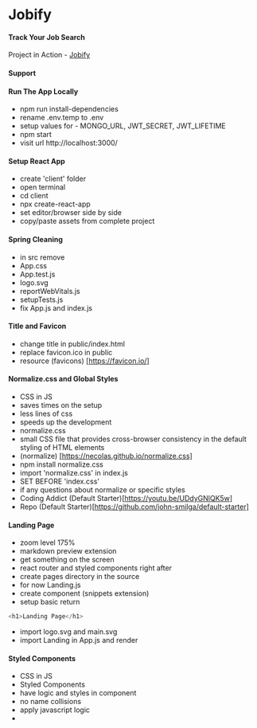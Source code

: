 # Jobify

#### Track Your Job Search

Project in Action - [Jobify](https://www.jobify.live/)

#### Support



#### Run The App Locally

- npm run install-dependencies
- rename .env.temp to .env
- setup values for - MONGO_URL, JWT_SECRET, JWT_LIFETIME
- npm start
- visit url http://localhost:3000/

#### Setup React App

- create 'client' folder
- open terminal
- cd client
- npx create-react-app
- set editor/browser side by side
- copy/paste assets from complete project

#### Spring Cleaning

- in src remove
- App.css
- App.test.js
- logo.svg
- reportWebVitals.js
- setupTests.js
- fix App.js and index.js

#### Title and Favicon

- change title in public/index.html
- replace favicon.ico in public
- resource (favicons) [https://favicon.io/]

#### Normalize.css and Global Styles

- CSS in JS
- saves times on the setup
- less lines of css
- speeds up the development
- normalize.css
- small CSS file that provides cross-browser consistency in the default styling of HTML elements
- (normalize) [https://necolas.github.io/normalize.css]
- npm install normalize.css
- import 'normalize.css' in index.js
- SET BEFORE 'index.css'
- if any questions about normalize or specific styles
- Coding Addict (Default Starter)[https://youtu.be/UDdyGNlQK5w]
- Repo (Default Starter)[https://github.com/john-smilga/default-starter]

#### Landing Page

- zoom level 175%
- markdown preview extension
- get something on the screen
- react router and styled components right after
- create pages directory in the source
- for now Landing.js
- create component (snippets extension)
- setup basic return

```js
<h1>Landing Page</h1>
```

- import logo.svg and main.svg
- import Landing in App.js and render

#### Styled Components

- CSS in JS
- Styled Components
- have logic and styles in component
- no name collisions
- apply javascript logic
-